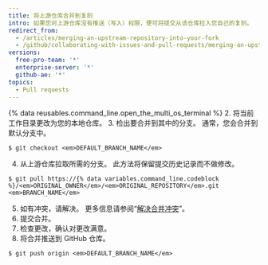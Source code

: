 ```yaml
---
title: 将上游仓库合并到复刻
intro: 如果您对上游仓库没有推送（写入）权限，便可将提交从该仓库拉入您自己的复刻。
redirect_from:
  - /articles/merging-an-upstream-repository-into-your-fork
  - /github/collaborating-with-issues-and-pull-requests/merging-an-upstream-repository-into-your-fork
versions:
  free-pro-team: '*'
  enterprise-server: '*'
  github-ae: '*'
topics:
  - Pull requests
---
```

{% data reusables.command_line.open_the_multi_os_terminal %}
2. 将当前工作目录更改为您的本地仓库。
3. 检出要合并到其中的分支。 通常，您会合并到默认分支中。
  ```shell
  $ git checkout <em>DEFAULT_BRANCH_NAME</em>
  ```
4. 从上游仓库拉取所需的分支。 此方法将保留提交历史记录而不做修改。
  ```shell
  $ git pull https://{% data variables.command_line.codeblock %}/<em>ORIGINAL_OWNER</em>/<em>ORIGINAL_REPOSITORY</em>.git <em>BRANCH_NAME</em>
  ```
5. 如有冲突，请解决。 更多信息请参阅“[解决合并冲突](/articles/addressing-merge-conflicts)”。
6. 提交合并。
7. 检查更改，确认对更改满意。
8. 将合并推送到 GitHub 仓库。
  ```shell
  $ git push origin <em>DEFAULT_BRANCH_NAME</em>
  ```
